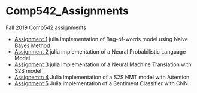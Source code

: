 # Comp542_Assignments
Fall 2019 Comp542 assignments 

* [Assignment 1](https://github.com/moutasem-abdullatif/Comp542_Assignments/tree/master/Assignment1) julia implementation of Bag-of-words model using Naive Bayes Method 
* [Assignment 2](https://github.com/moutasem-abdullatif/Comp542_Assignments/tree/master/Assignment2) julia implementation of a Neural Probabilistic Language Model  
* [Assignment 3](https://github.com/moutasem-abdullatif/Comp542_Assignments/tree/master/Assignment3) julia implementation of a Neural Machine Translation with S2S model  
* [Assignemtn 4](https://github.com/moutasem-abdullatif/Comp542_Assignments/tree/master/Assignment4) Julia implementation of a S2S NMT model with Attention.
* [Assignment 5](https://github.com/moutasem-abdullatif/Comp542_Assignments/tree/master/Assignment5) Julia implementation of a Sentiment Classifier with CNN
